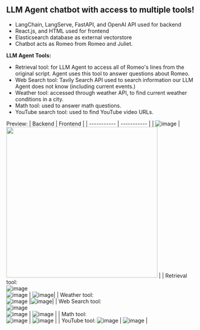 ## LLM Agent chatbot with access to multiple tools!
  - LangChain, LangServe, FastAPI, and OpenAI API used for backend
  - React.js, and HTML used for frontend
  - Elasticsearch database as external vectorstore
  - Chatbot acts as Romeo from Romeo and Juliet.
  
**LLM Agent Tools:**
- Retrieval tool: for LLM Agent to access all of Romeo's lines from the original script. Agent uses this tool to answer questions about Romeo.
- Web Search tool: Tavily Search API used to search information our LLM Agent does not know (including current events.)
- Weather tool: accessed through weather API, to find current weather conditions in a city.
- Math tool: used to answer math questions.
- YouTube search tool: used to find YouTube video URLs.
 
Preview:
| Backend      | Frontend |
| ----------- | ----------- |
| ![image](https://github.com/asvch/llm-agent-fullstack/assets/66492476/844e83d5-e898-4cbe-b620-5218dc9074b4) | <img src="https://github.com/asvch/llm-agent-fullstack/assets/66492476/23722a4a-4b2b-47ac-883c-cd8749dc358b" width="400" height="400"> |
| Retrieval tool: <br> ![image](https://github.com/asvch/llm-agent-fullstack/assets/66492476/44eb6029-5c33-47e0-995f-3289e9a2522e) <br> ![image](https://github.com/asvch/llm-agent-fullstack/assets/66492476/476b7be1-a1f9-425d-ab16-2d396bce22c9) | ![image](https://github.com/asvch/llm-agent-fullstack/assets/66492476/5da001c3-e601-4c03-9291-2a249f2aef53)|
| Weather tool: <br> ![image](https://github.com/asvch/llm-agent-fullstack/assets/66492476/148f50a7-a769-4d23-9919-94754551cfde) |![image](https://github.com/asvch/llm-agent-fullstack/assets/66492476/142528eb-ff8b-46aa-b8f2-9774663fd0ea)|
| Web Search tool: <br> ![image](https://github.com/asvch/llm-agent-fullstack/assets/66492476/95533633-6604-482f-b3ef-cafbfd300ca9) <br> ![image](https://github.com/asvch/llm-agent-fullstack/assets/66492476/1a53e9f2-38db-47fb-985e-3a352b93b29e) | ![image](https://github.com/asvch/llm-agent-fullstack/assets/66492476/da7114a2-4821-48f3-b7ae-fef596ffe831) |
| Math tool: <br> ![image](https://github.com/asvch/llm-agent-fullstack/assets/66492476/ea21311d-c35b-4d3a-b5d1-392caffd24ad) | ![image](https://github.com/asvch/llm-agent-fullstack/assets/66492476/7cbd005e-d543-439c-863f-afdc23348daa) |
| YouTube tool: ![image](https://github.com/asvch/llm-agent-fullstack/assets/66492476/a5734635-221e-4484-8d95-e6a30642ad56) | ![image](https://github.com/asvch/llm-agent-fullstack/assets/66492476/f1eeedca-752c-4cf2-943d-2907aedd46ad) |


